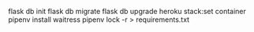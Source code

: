 


flask db init
flask db migrate
flask db upgrade
heroku stack:set container
pipenv install waitress
pipenv lock -r > requirements.txt
